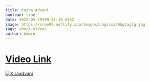 ```yaml
---
title: Kaira Advani
boolean: true
date: 2022-05-29T09:41:19.615Z
image: https://sree99.netlify.app/images/ubgsixa30kg2aplg.jpg
tags: short-videos
author: Admin
---
```

# [Video Link](https://dailynewz.xyz/shortvids.php?s=ubgsixa30kg2aplg)

[![Kiraadvani](https://sree99.netlify.app/images/ubgsixa30kg2aplg.jpg)](https://dailynewz.xyz/shortvids.php?s=ubgsixa30kg2aplg)